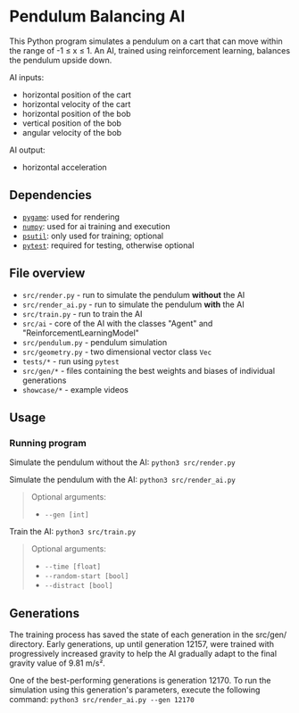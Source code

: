 # Pendulum Balancing AI

This Python program simulates a pendulum on a cart that can move within the range of -1 ≤ x ≤ 1. An AI, trained using reinforcement learning, balances the pendulum upside down.

AI inputs:

- horizontal position of the cart
- horizontal velocity of the cart
- horizontal position of the bob
- vertical position of the bob
- angular velocity of the bob

AI output:

- horizontal acceleration

## Dependencies

- [`pygame`](https://www.pygame.org): used for rendering
- [`numpy`](https://numpy.org): used for ai training and execution
- [`psutil`](https://pypi.org/project/psutil/): only used for training; optional
- [`pytest`](https://docs.pytest.org): required for testing, otherwise optional

## File overview

- `src/render.py` - run to simulate the pendulum <b>without</b> the AI
- `src/render_ai.py` - run to simulate the pendulum <b>with</b> the AI
- `src/train.py` - run to train the AI
- `src/ai` - core of the AI with the classes "Agent" and "ReinforcementLearningModel"
- `src/pendulum.py` - pendulum simulation
- `src/geometry.py` - two dimensional vector class `Vec`
- `tests/*` - run using `pytest`
- `src/gen/*` - files containing the best weights and biases of individual generations
- `showcase/*` - example videos

## Usage

### Running program

Simulate the pendulum without the AI:
`python3 src/render.py`

Simulate the pendulum with the AI:
`python3 src/render_ai.py`

> Optional arguments:
>
> - `--gen [int]`

Train the AI:
`python3 src/train.py`

> Optional arguments:
>
> - `--time [float]`
> - `--random-start [bool]`
> - `--distract [bool]`

## Generations

The training process has saved the state of each generation in the src/gen/ directory. Early generations, up until generation 12157, were trained with progressively increased gravity to help the AI gradually adapt to the final gravity value of 9.81 m/s².

One of the best-performing generations is generation 12170. To run the simulation using this generation's parameters, execute the following command:
`python3 src/render_ai.py --gen 12170`
